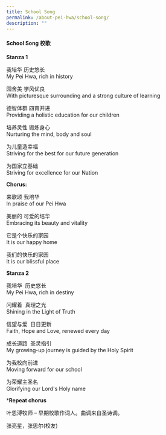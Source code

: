 ```yaml
---
title: School Song
permalink: /about-pei-hwa/school-song/
description: ""
---
```

#### School Song 校歌

  

**Stanza 1**

我培华 历史悠长 <br>
My Pei Hwa, rich in history

园舍美 学风优良 <br>
With picturesque surrounding and a strong culture of learning

德智体群 四育并进 <br>
Providing a holistic education for our children

培养灵性 锻炼身心 <br>
Nurturing the mind, body and soul

为儿童造幸福 <br>
Striving for the best for our future generation

为国家立基础 <br>
Striving for excellence for our Nation

  

  

**Chorus:**

来歌颂 我培华 <br>
In praise of our Pei Hwa

美丽的 可爱的培华 <br>
Embracing its beauty and vitality

它是个快乐的家园 <br>
It is our happy home

我们的快乐的家园 <br>
It is our blissful place

  

  

**Stanza 2**

我培华  历史悠长 <br>
My Pei Hwa, rich in destiny

闪耀着  真理之光 <br>
Shining in the Light of Truth

信望与爱  日日更新 <br>
Faith, Hope and Love, renewed every day

成长道路  圣灵指引 <br>
My growing-up journey is guided by the Holy Spirit

为我校向前进 <br>
Moving forward for our school

为荣耀主圣名 <br>
Glorifying our Lord's Holy name

  

  

***Repeat chorus**

  

叶恩溥牧师 – 早期校歌作词人。曲调来自圣诗调。

  

  

张亮星，张思尔(校友)